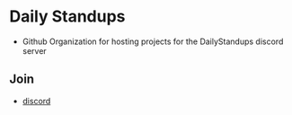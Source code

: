 # Daily Standups

- Github Organization for hosting projects for the DailyStandups discord server

## Join

- [discord](https://discord.gg/UKE3XcKCKt)
